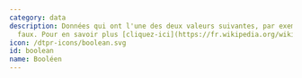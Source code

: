 ```yaml
---
category: data
description: Données qui ont l'une des deux valeurs suivantes, par exemple vrai et
  faux. Pour en savoir plus [cliquez-ici](https://fr.wikipedia.org/wiki/Booléen)
icon: /dtpr-icons/boolean.svg
id: boolean
name: Booléen
---
```

